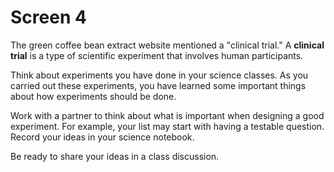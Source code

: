 # Screen 4

The green coffee bean extract website mentioned a "clinical trial." A **clinical trial** is a type of scientific experiment that involves human participants. 

Think about experiments you have done in your science classes. As you carried out these experiments, you have learned some important things about how experiments should be done. 

Work with a partner to think about what is important when designing a good experiment. For example, your list may start with having a testable question. Record your ideas in your science notebook. 

Be ready to share your ideas in a class discussion.